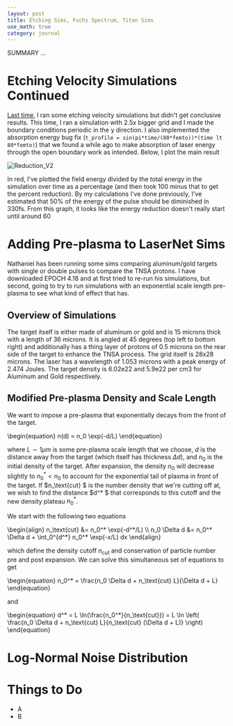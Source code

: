 ```yaml
---
layout: post
title: Etching Sims, Fuchs Spectrum, Titan Sims
use_math: true
category: journal
---
```


SUMMARY ...


# Etching Velocity Simulations Continued

[Last time](https://ronak-n-desai.github.io/23aut5/), I ran some etching velocity simulations but didn't get conclusive results. This time, I ran a simulation with 2.5x bigger grid and I made the boundary conditions periodic in the y direction. 
I also implemented the absorption energy bug fix (`t_profile = sin(pi*time/(80*femto))*(time lt 80*femto)`) that we found a while ago to make absorption of laser energy through the open boundary work as intended. Below, I plot the main result

![Reduction_V2](https://github.com/ronak-n-desai/ronak-n-desai.github.io/assets/98538788/e17360f6-c721-4d25-b11b-1ff058df0e8d)

In red, I've plotted the field energy divided by the total energy in the simulation over time as a percentage (and then took 100 minus that to get the percent reduction). 
By my calculations I've done previously, I've estimated that 50\% of the energy of the pulse should be diminished in 330fs. From this graph, it looks like the energy reduction doesn't really start until around 60

# Adding Pre-plasma to LaserNet Sims
Nathaniel has been running some sims comparing aluminum/gold targets with single or double pulses to compare the TNSA protons. I have downloaded EPOCH 4.18 and at first tried to re-run his simulations, but second, going to try to run simulations with an exponential scale length pre-plasma to see what kind of effect that has.

## Overview of Simulations
The target itself is either made of aluminum or gold and is 15 microns thick with a length of 36 microns. It is angled at 45 degrees (top left to bottom right) and additionally has a thing layer of protons of 0.5 microns on the rear side of the target to enhance the TNSA process. The grid itself is 28x28 microns. The laser has a wavelength of 1.053 microns with a peak energy of 2.474 Joules. The target density is 6.02e22 and 5.9e22 per cm3 for Aluminum and Gold respectively. 

## Modified Pre-plasma Density and Scale Length
We want to impose a pre-plasma that exponentially decays from the front of the target.

\begin{equation}
  n(d) = n_0 \exp(-d/L)
\end{equation}

where $L \sim 1 \mu m$ is some pre-plasma scale length that we choose, $d$ is the distance away from the target (which itself has thickness $\Delta d$), and $n_0$ is the initial density of the target. After expansion, the density $n_0$ will decrease slightly to $n_0^* < n_0$ to account for the exponential tail of plasma in front of the target. If $n_\text{cut} $ is the number density that we're cutting off at, we wish to find the distance $d^* $ that corresponds to this cutoff and the new density plateau $n_0^*$.

We start with the following two equations

<p>
\begin{align}
  n_\text{cut} &= n_0^* \exp(-d^*/L) \\
  n_0 \Delta d &= n_0^* \Delta d + \int_0^{d^*} n_0^* \exp(-x/L) dx
\end{align}
</p>

which define the density cutoff $n_\text{cut}$ and conservation of particle number pre and post expansion. We can solve this simultaneous set of equations to get

\begin{equation}
  n_0^* = \frac{n_0 \Delta d + n_\text{cut} L}{\Delta d + L}
\end{equation}

and 

\begin{equation}
  d^* = L \ln(\frac{n_0^*}{n_\text{cut}}) = L \ln \left( \frac{n_0 \Delta d + n_\text{cut} L}{n_\text{cut} (\Delta d + L)} \right)
\end{equation}

# Log-Normal Noise Distribution


# Things to Do
- A
- B
